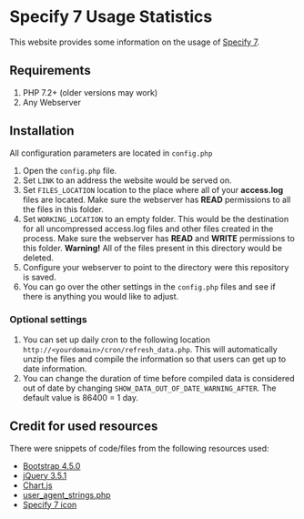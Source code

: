 # Specify 7 Usage Statistics
This website provides some information on the usage of [Specify 7](https://github.com/specify/specify7).

## Requirements
1. PHP 7.2+ (older versions may work)
1. Any Webserver

## Installation
All configuration parameters are located in `config.php`

1. Open the `config.php` file.
1. Set `LINK` to an address the website would be served on.
1. Set `FILES_LOCATION` location to the place where all of your **access.log** files are located. Make sure the webserver has **READ** permissions to all the files in this folder.
1. Set `WORKING_LOCATION` to an empty folder. This would be the destination for all uncompressed access.log files and other files created in the process. Make sure the webserver has **READ** and **WRITE** permissions to this folder. **Warning!** All of the files present in this directory would be
 deleted.
1. Configure your webserver to point to the directory were this repository is saved.
1. You can go over the other settings in the `config.php` files and see if there is anything you would like to adjust.

### Optional settings
1. You can set up daily cron to the following location `http://<yourdomain>/cron/refresh_data.php`. This will automatically unzip the files and compile the information so that users can get up to date information.
1. You can change the duration of time before compiled data is considered out of date by changing `SHOW_DATA_OUT_OF_DATE_WARNING_AFTER`. The default value is 86400 = 1 day.

## Credit for used resources
There were snippets of code/files from the following resources used:
- [Bootstrap 4.5.0](https://github.com/twbs/bootstrap)
- [jQuery 3.5.1](https://github.com/jquery/jquery)
- [Chart.js](https://github.com/chartjs/Chart.js)
- [user_agent_strings.php](https://gist.github.com/maxxxxxdlp/f5977416b66000746f4abdf861caf1e3)
- [Specify 7 icon](https://sp7demofish.specifycloud.org/static/img/fav_icon.png)